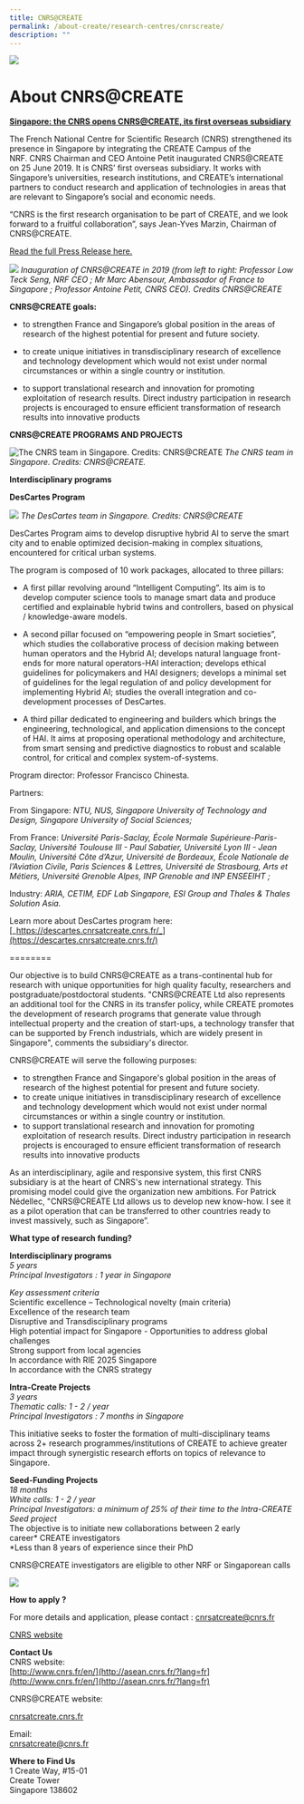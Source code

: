 ```yaml
---
title: CNRS@CREATE
permalink: /about-create/research-centres/cnrscreate/
description: ""
---
```

![](/images/cnrs%20create.png)
# About CNRS@CREATE

[**Singapore: the CNRS opens CNRS@CREATE, its first overseas subsidiary**](http://www.cnrs.fr/en/singapore-cnrs-opens-cnrscreate-its-first-overseas-subsidiary)

The French National Centre for Scientific Research (CNRS) strengthened its presence in Singapore by integrating the CREATE Campus of the NRF. CNRS Chairman and CEO Antoine Petit inaugurated CNRS@CREATE on 25 June 2019. It is CNRS’ first overseas subsidiary. It works with Singapore’s universities, research institutions, and CREATE’s international partners to conduct research and application of technologies in areas that are relevant to Singapore’s social and economic needs.  

“CNRS is the first research organisation to be part of CREATE, and we look forward to a fruitful collaboration”, says Jean-Yves Marzin, Chairman of CNRS@CREATE.

[Read the full Press Release here.](http://www.cnrs.fr/en/singapore-cnrs-opens-cnrscreate-its-first-overseas-subsidiary)

![](/images/inauguration%20of%20cnrs@create%20credits%20cnrs@create.jpg)
_Inauguration of CNRS@CREATE in 2019 (from left to right: Professor Low Teck Seng, NRF CEO ; Mr Marc Abensour, Ambassador of France to Singapore ; Professor Antoine Petit, CNRS CEO). Credits CNRS@CREATE_



**CNRS@CREATE goals:**

*   to strengthen France and Singapore’s global position in the areas of research of the highest potential for present and future society.
*   to create unique initiatives in transdisciplinary research of excellence and technology development which would not exist under normal circumstances or within a single country or institution.

*   to support translational research and innovation for promoting exploitation of research results. Direct industry participation in research projects is encouraged to ensure efficient transformation of research results into innovative products


**CNRS@CREATE PROGRAMS AND PROJECTS**

![The CNRS team in Singapore. Credits: CNRS@CREATE](/images/the%20cnrs%20team%20in%20singapore%20credits%20cnrs@create.jpg)
_The CNRS team in Singapore. Credits: CNRS@CREATE._


**Interdisciplinary programs**

**DesCartes Program**

![](/images/the%20descartes%20team%20in%20singapore%20credits%20cnrs@create.jpg)
_The DesCartes team in Singapore. Credits: CNRS@CREATE_

DesCartes Program aims to develop disruptive hybrid AI to serve the smart city and to enable optimized decision-making in complex situations, encountered for critical urban systems.

The program is composed of 10 work packages, allocated to three pillars:

* A first pillar revolving around “Intelligent Computing”. Its aim is to develop computer science tools to manage smart data and produce certified and explainable hybrid twins and controllers, based on physical / knowledge-aware models.

* A second pillar focused on “empowering people in Smart societies”, which studies the collaborative process of decision making between human operators and the Hybrid AI; develops natural language front-ends for more natural operators-HAI interaction; develops ethical guidelines for policymakers and HAI designers; develops a minimal set of guidelines for the legal regulation of and policy development for implementing Hybrid AI; studies the overall integration and co-development processes of DesCartes.

* A third pillar dedicated to engineering and builders which brings the engineering, technological, and application dimensions to the concept of HAI. It aims at proposing operational methodology and architecture, from smart sensing and predictive diagnostics to robust and scalable control, for critical and complex system-of-systems.

Program director: Professor Francisco Chinesta.

Partners:

From Singapore: _NTU, NUS, Singapore University of Technology and Design, Singapore University of Social Sciences;_

From France: _Université Paris-Saclay, École Normale Supérieure-Paris-Saclay, Université Toulouse III - Paul Sabatier, Université Lyon III - Jean Moulin, Université Côte d’Azur, Université de Bordeaux, École Nationale de l’Aviation Civile, Paris Sciences & Lettres, Université de Strasbourg, Arts et Métiers, Université Grenoble Alpes, INP Grenoble and INP ENSEEIHT ;_

Industry: _ARIA, CETIM, EDF Lab Singapore, ESI Group and Thales & Thales Solution Asia._

Learn more about DesCartes program here: [_https://descartes.cnrsatcreate.cnrs.fr/_](https://descartes.cnrsatcreate.cnrs.fr/)



========

Our objective is to build CNRS@CREATE as a trans-continental hub for research with unique opportunities for high quality faculty, researchers and postgraduate/postdoctoral students. "CNRS@CREATE Ltd also represents an additional tool for the CNRS in its transfer policy, while CREATE promotes the development of research programs that generate value through intellectual property and the creation of start-ups, a technology transfer that can be supported by French industrials, which are widely present in Singapore", comments the subsidiary's director.

CNRS@CREATE will serve the following purposes:

*   to strengthen France and Singapore's global position in the areas of research of the highest potential for present and future society.
*   to create unique initiatives in transdisciplinary research of excellence and technology development which would not exist under normal circumstances or within a single country or institution.
*   to support translational research and innovation for promoting exploitation of research results. Direct industry participation in research projects is encouraged to ensure efficient transformation of research results into innovative products

As an interdisciplinary, agile and responsive system, this first CNRS subsidiary is at the heart of CNRS's new international strategy. This promising model could give the organization new ambitions. For Patrick Nédellec, "CNRS@CREATE Ltd allows us to develop new know-how. I see it as a pilot operation that can be transferred to other countries ready to invest massively, such as Singapore”.

**What type of research funding?**

**Interdisciplinary programs**  
_5 years_  
_Principal Investigators : 1 year in Singapore_

_Key assessment criteria_  
Scientific excellence – Technological novelty (main criteria)  
Excellence of the research team  
Disruptive and Transdisciplinary programs  
High potential impact for Singapore - Opportunities to address global challenges  
Strong support from local agencies  
In accordance with RIE 2025 Singapore  
In accordance with the CNRS strategy

**Intra-Create Projects**  
_3 years  
Thematic calls: 1 - 2 / year  
Principal Investigators : 7 months in Singapore_

This initiative seeks to foster the formation of multi-disciplinary teams across 2+ research programmes/institutions of CREATE to achieve greater impact through synergistic research efforts on topics of relevance to Singapore.

**Seed-Funding Projects**  
_18 months  
White calls: 1 - 2 / year  
Principal Investigators: a minimum of 25% of their time to the Intra-CREATE Seed project_  
The objective is to initiate new collaborations between 2 early career\* CREATE investigators  
\*Less than 8 years of experience since their PhD

CNRS@CREATE investigators are eligible to other NRF or Singaporean calls

![](/images/3cnstomorrows-worlds-pv.png)

**How to apply ?**

For more details and application, please contact : [cnrsatcreate@cnrs.fr](mailto:cnrsatcreate@cnrs.fr)

[CNRS website](http://www.cnrs.fr/en/)




**Contact Us**  
CNRS website:  
[http://www.cnrs.fr/en/](http://asean.cnrs.fr/?lang=fr](http://www.cnrs.fr/en/](http://asean.cnrs.fr/?lang=fr)



CNRS@CREATE website:

[cnrsatcreate.cnrs.fr](http://cnrsatcreate.cnrs.fr/)

Email:  
[cnrsatcreate@cnrs.fr](mailto:derci.singapore@cnrs.fr)

**Where to Find Us**  
1 Create Way, #15-01  
Create Tower  
Singapore 138602